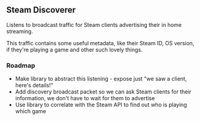 

## Steam Discoverer

Listens to broadcast traffic for Steam clients advertising their in home streaming. 

This traffic contains some useful metadata, like their Steam ID, OS version, if they're playing a game and other such lovely things. 

### Roadmap

* Make library to abstract this listening - expose just "we saw a client, here's details!"
* Add discovery broadcast packet so we can ask Steam clients for their information, we don't have to wait for them to advertise
* Use library to correlate with the Steam API to find out who is playing which game
